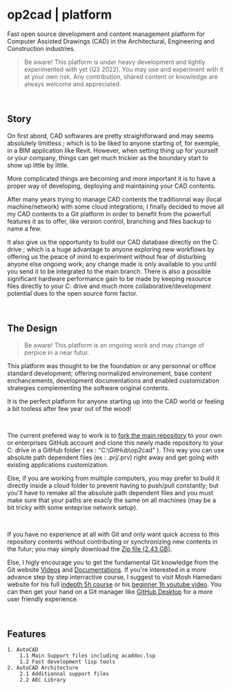 # op2cad | platform

Fast open source development and content management platform for Computer Assisted Drawings (CAD) in the Architectural, Engineering and Construction industries.

> Be aware! This platform is under heavy development and lightly experimented with yet (Q3 2022). You may use and experiment with it at your own risk. Any contribution, shared content or knowledge are always welcome and appreciated.

&nbsp;

## Story

On first abord, CAD softwares are pretty straightforward and may seems absolutely limitless ; which is to be liked to anyone starting of, for exemple, in a BIM application like Revit. However, when setting thing up for yourself or your company, things can get much trickier as the boundary start to show up little by little.

More complicated things are becoming and more important it is to have a proper way of developing, deploying and maintaining your CAD contents.

After many years trying to manage CAD contents the traditionnal way (local machine/network) with some cloud integrations; I finally decided to move all my CAD contents to a Git platform in order to benefit from the powerfull features it as to offer, like version control, branching and files backup to name a few. 

It also give us the opportunity to build our CAD database directly on the C: drive ; which is a huge advantage to anyone exploring new workflows by offering us the peace of mind to experiment without fear of disturbing anyone else ongoing work; any change made is only available to you until you send it to be integrated to the main branch. There is also a possible significant hardware performance gain to be made by keeping resource files directly to your C: drive and much more collaborative/development potential dues to the open source form factor.

&nbsp;

## The Design

> Be aware! This platform is an ongoing work and may change of perpice in a near futur.

This platform was thought to be the foundation or any personnal or office standard development; offering normalized environement, base content enchancements, development documentations and enabled customization strategies complementing the software original contents.

It is the perfect platform for anyone starting up into the CAD world or feeling a bit tooless after few year out of the wood!

&nbsp;

The current prefered way to work is to [fork the main repository](https://github.com/op2-platforms/op2cad) to your own or enterprises GitHub account and clone this newly made repository to your C: drive in a GitHub folder ( ex : "C:\GitHub\op2cad" ). This way you can use absolute path dependent files (ex : .prj/.prv) right away and get going with existing applications customization. 

Else, if you are working from multiple computers, you may prefer to build it directly inside a cloud folder to prevent having to push/pull constantly; but you'll have to remake all the absolute path dependent files and you must make sure that your paths are exacly the same on all machines (may be a bit tricky with some enteprise network setup).

&nbsp;

If you have no experience at all with Git and only want quick access to this repository contents without contributing or synchronizing new contents in the futur; you may simply download the [Zip file (2.43 GB)](https://github.com/op2-platforms/op2cad/archive/refs/heads/main.zip). 

Else, I higly encourage you to get the fundamental Git knowledge from the Git website [Videos](https://git-scm.com/videos) and [Documentations](https://git-scm.com/docs). If you're interested in a more advance step by step interractive course, I suggest to visit Mosh Hamedani website for his full [indepth 5h course](https://codewithmosh.com/p/the-ultimate-git-course) or his [beginner 1h youtube video](https://www.youtube.com/watch?v=8JJ101D3knE). You can then get your hand on a Git manager like [GitHub Desktop](https://desktop.github.com/) for a more user friendly experience.

&nbsp;

## Features

```features
1. AutoCAD
    1.1 Main Support files including acaddoc.lsp
    1.2 Fast development lisp tools
2. AutoCAD Architecture
    2.1 Additionnal support files
    2.2 AEC Library
```
